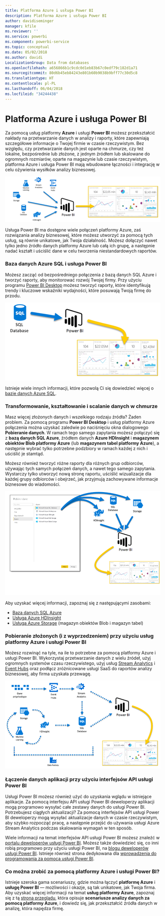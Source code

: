 ```yaml
---
title: Platforma Azure i usługa Power BI
description: Platforma Azure i usługa Power BI
author: davidiseminger
manager: kfile
ms.reviewer: ''
ms.service: powerbi
ms.component: powerbi-service
ms.topic: conceptual
ms.date: 05/02/2018
ms.author: davidi
LocalizationGroup: Data from databases
ms.openlocfilehash: a656866b1c9cdc0d1eb83b67c0edf79c182d1a71
ms.sourcegitcommit: 80d6b45eb84243e801b60b9038b9bff77c30d5c8
ms.translationtype: HT
ms.contentlocale: pl-PL
ms.lasthandoff: 06/04/2018
ms.locfileid: "34244438"
---
```

# <a name="azure-and-power-bi"></a>Platforma Azure i usługa Power BI
Za pomocą usług platformy **Azure** i usługi **Power BI** możesz przekształcić nakłady na przetwarzanie danych w analizy i raporty, które zapewniają szczegółowe informacje o Twojej firmie w czasie rzeczywistym. Bez względu, czy przetwarzanie danych jest oparte na chmurze, czy też lokalne, bezpośrednie lub złożone, z jednym źródłem lub skalowane do ogromnych rozmiarów, oparte na magazynie lub czasie rzeczywistym, platforma Azure i usługa Power BI mają wbudowane łączności i integrację w celu ożywienia wysiłków analizy biznesowej.

![](media/service-azure-and-power-bi/azure_1.png)

Usługa Power BI ma dostępne wiele połączeń platformy Azure, zaś rozwiązania analizy biznesowej, które możesz utworzyć za pomocą tych usług, są równie unikatowe, jak Twoja działalność. Możesz dołączyć nawet tylko jedno źródło danych platformy Azure lub całą ich grupę, a następnie nadać kształt i uściślić dane w celu tworzenia niestandardowych raportów.

### <a name="azure-sql-database-and-power-bi"></a>Baza danych Azure SQL i usługa Power BI
Możesz zacząć od bezpośredniego połączenia z bazą danych SQL Azure i tworzyć raporty, aby monitorować rozwój Twojej firmy. Przy użyciu programu [Power BI Desktop](desktop-getting-started.md) możesz tworzyć raporty, które identyfikują trendy i kluczowe wskaźniki wydajności, które posuwają Twoją firmę do przodu.

![](media/service-azure-and-power-bi/azure_2_sqltopbi.png)

Istnieje wiele innych informacji, które pozwolą Ci się dowiedzieć więcej o [bazie danych Azure SQL](http://azure.microsoft.com/services/sql-database/).

### <a name="transform-shape-and-merge-your-cloud-data"></a>Transformowanie, kształtowanie i scalanie danych w chmurze
Masz więcej złożonych danych i wszelkiego rodzaju źródła? Żaden problem. Za pomocą programu **Power BI Desktop** i usług platformy Azure połączenia można uzyskać zaledwie po naciśnięciu okna dialogowego **Pobieranie danych**. W ramach tego samego zapytania możesz połączyć się z **bazą danych SQL Azure**, źródłem danych **Azure HDInsight** i **magazynem obiektów Blob platformy Azure** (lub **magazynem tabel platformy Azure**), a następnie wybrać tylko potrzebne podzbiory w ramach każdej z nich i uściślić je stamtąd.

Możesz również tworzyć różne raporty dla różnych grup odbiorców, używając tych samych połączeń danych, a nawet tego samego zapytania. Wystarczy tylko utworzyć nową stronę raportu, uściślić wizualizacje dla każdej grupy odbiorców i obejrzeć, jak przyjmują zachowywane informacje biznesowe do wiadomości.

![](media/service-azure-and-power-bi/azure_3_multipletopbi.png)

Aby uzyskać więcej informacji, zapoznaj się z następującymi zasobami:

* [Baza danych SQL Azure](http://azure.microsoft.com/services/sql-database/)
* [Usługa Azure HDInsight](http://azure.microsoft.com/services/hdinsight/)
* [Usługa Azure Storage](http://azure.microsoft.com/services/storage/) (magazyn obiektów Blob i magazyn tabel)

### <a name="get-complex-and-ahead-using-azure-services-and-power-bi"></a>Pobieranie złożonych (i z wyprzedzeniem) przy użyciu usług platformy Azure i usługi Power BI
Możesz rozwinąć na tyle, na ile to potrzebne za pomocą platformy Azure i usługi Power BI. Wykorzystaj przetwarzanie danych z wielu źródeł, użyj ogromnych systemów czasu rzeczywistego, użyj usług [Stream Analytics](http://azure.microsoft.com/services/stream-analytics/) i [Event Hubs](http://azure.microsoft.com/services/event-hubs/) oraz podłącz zróżnicowane usługi SaaS do raportów analizy biznesowej, aby firma uzyskała przewagę.

![](media/service-azure-and-power-bi/azure_4_complex.png)

### <a name="connect-your-app-data-using-power-bi-apis"></a>Łączenie danych aplikacji przy użyciu interfejsów API usługi Power BI
Usługi Power BI możesz również użyć do uzyskania wglądu w istniejące aplikacje. Za pomocą interfejsu API usługi Power BI deweloperzy aplikacji mogą programowo wysyłać całe zestawy danych do usługi Power BI. Potrzebujesz ciągłych aktualizacji? Za pomocą interfejsów API usługi Power BI deweloperzy mogą wysyłać aktualizacje danych w czasie rzeczywistym, aby szybko rozpocząć pracę, a następnie przejść do używania usługi Azure Stream Analytics podczas skalowania wymagań w ten sposób.

Wiele informacji na temat interfejsów API usługi Power BI możesz znaleźć w [portalu deweloperów usługi Power BI](http://dev.powerbi.com). Możesz także dowiedzieć się, co inni robią programowo przy użyciu usługi Power BI, na [blogu deweloperów usługi Power BI](http://blogs.msdn.com/powerbidev). Istnieje również strona dedykowana dla [wprowadzenia do programowania za pomocą usługi Power BI](https://msdn.microsoft.com/library/dn889824.aspx).

### <a name="what-could-you-do-with-azure-and-power-bi"></a>Co można zrobić za pomocą platformy Azure i usługi Power BI?
Istnieje szeroka gama scenariuszy, gdzie można łączyć **platformę Azure** i **usługę Power BI** — możliwości i okazje, są tak unikatowe, jak Twoja firma. Aby uzyskać więcej informacji na temat **usług platformy Azure**, zapoznaj się z tą [stroną przeglądu](http://go.microsoft.com/fwlink/?LinkId=535031&clcid=0x409), która opisuje **scenariusze analizy danych za pomocą platformy Azure**, i dowiedz się, jak przekształcić źródła danych w analizę, która napędza firmę.

